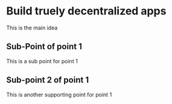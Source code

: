 # Build truely decentralized apps

This is the main idea

## Sub-Point of point 1

This is a sub point for point 1
## Sub-point 2 of point 1
This is another supporting point for point 1
